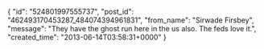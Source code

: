  {
   "id": "524801997555737",
   "post_id": "462493170453287_484074394961831",
   "from_name": "Sirwade Firsbey",
   "message": "They have the ghost run here in the us also. The feds love it.",
   "created_time": "2013-06-14T03:58:31+0000"
 }
